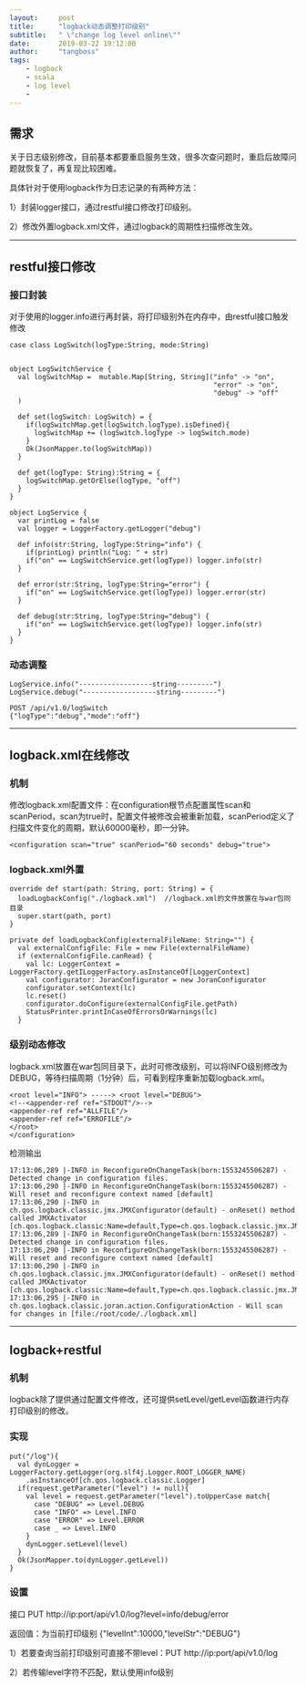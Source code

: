 ```yaml
---
layout:     post
title:      "logback动态调整打印级别"
subtitle:   " \"change log level online\""
date:       2019-03-22 19:12:00
author:     "tangboss"
tags:
    - logback
    - scala
    - log level
    - 
---
```



## 需求

关于日志级别修改，目前基本都要重启服务生效，很多次查问题时，重启后故障问题就恢复了，再复现比较困难。

具体针对于使用logback作为日志记录的有两种方法：

1）封装logger接口，通过restful接口修改打印级别。

2）修改外置logback.xml文件，通过logback的周期性扫描修改生效。

---

## restful接口修改

### 接口封装

对于使用的logger.info进行再封装，将打印级别外在内存中，由restful接口触发修改
    
    case class LogSwitch(logType:String, mode:String)
 
 
	object LogSwitchService {
	  val logSwitchMap =  mutable.Map[String, String]("info" -> "on",
	                                                  "error" -> "on",
	                                                  "debug" -> "off"
	  )
	 
	  def set(logSwitch: LogSwitch) = {
	    if(logSwitchMap.get(logSwitch.logType).isDefined){
	      logSwitchMap += (logSwitch.logType -> logSwitch.mode)
	    }
	    Ok(JsonMapper.to(logSwitchMap))
	  }
	 
	  def get(logType: String):String = {
	    logSwitchMap.getOrElse(logType, "off")
	  }
	}
	 
	object LogService {
	  var printLog = false
	  val logger = LoggerFactory.getLogger("debug")
	 
	  def info(str:String, logType:String="info") {
	    if(printLog) println("Log: " + str)
	    if("on" == LogSwitchService.get(logType)) logger.info(str)
	  }
	 
	  def error(str:String, logType:String="error") {
	    if("on" == LogSwitchService.get(logType)) logger.error(str)
	  }
	 
	  def debug(str:String, logType:String="debug") {
	    if("on" == LogSwitchService.get(logType)) logger.info(str)
	  }
	}

### 动态调整
	LogService.info("------------------string---------")
	LogService.debug("------------------string---------")
	
	POST /api/v1.0/logSwitch
	{"logType":"debug","mode":"off"}

---

## logback.xml在线修改

### 机制
    
   修改logback.xml配置文件：在configuration根节点配置属性scan和scanPeriod，scan为true时，配置文件被修改会被重新加载，scanPeriod定义了扫描文件变化的周期，默认60000毫秒，即一分钟。

    <configuration scan="true" scanPeriod="60 seconds" debug="true">


### logback.xml外置

    override def start(path: String, port: String) = {
	  loadLogbackConfig("./logback.xml")  //logback.xml的文件放置在与war包同目录
	  super.start(path, port)
	}
	 
	private def loadLogbackConfig(externalFileName: String="") {
	  val externalConfigFile: File = new File(externalFileName)
	  if (externalConfigFile.canRead) {
	    val lc: LoggerContext = LoggerFactory.getILoggerFactory.asInstanceOf[LoggerContext]
	    val configurator: JoranConfigurator = new JoranConfigurator
	    configurator.setContext(lc)
	    lc.reset()
	    configurator.doConfigure(externalConfigFile.getPath)
	    StatusPrinter.printInCaseOfErrorsOrWarnings(lc)
	  }

### 级别动态修改

logback.xml放置在war包同目录下，此时可修改级别，可以将INFO级别修改为DEBUG，等待扫描周期（1分钟）后，可看到程序重新加载logback.xml。

	<root level="INFO"> -----> <root level="DEBUG">
	<!--<appender-ref ref="STDOUT"/>-->
	<appender-ref ref="ALLFILE"/>
	<appender-ref ref="ERROFILE"/>
	</root>
	</configuration>



检测输出

	17:13:06,289 |-INFO in ReconfigureOnChangeTask(born:1553245506287) - Detected change in configuration files.
	17:13:06,290 |-INFO in ReconfigureOnChangeTask(born:1553245506287) - Will reset and reconfigure context named [default]
	17:13:06,290 |-INFO in ch.qos.logback.classic.jmx.JMXConfigurator(default) - onReset() method called JMXActivator [ch.qos.logback.classic:Name=default,Type=ch.qos.logback.classic.jmx.JMXConfigurator]
	17:13:06,289 |-INFO in ReconfigureOnChangeTask(born:1553245506287) - Detected change in configuration files.
	17:13:06,290 |-INFO in ReconfigureOnChangeTask(born:1553245506287) - Will reset and reconfigure context named [default]
	17:13:06,290 |-INFO in ch.qos.logback.classic.jmx.JMXConfigurator(default) - onReset() method called JMXActivator [ch.qos.logback.classic:Name=default,Type=ch.qos.logback.classic.jmx.JMXConfigurator]
	17:13:06,295 |-INFO in ch.qos.logback.classic.joran.action.ConfigurationAction - Will scan for changes in [file:/root/code/./logback.xml]

---

## logback+restful

### 机制

logback除了提供通过配置文件修改，还可提供setLevel/getLevel函数进行内存打印级别的修改。

### 实现


	put("/log"){
	  val dynLogger = LoggerFactory.getLogger(org.slf4j.Logger.ROOT_LOGGER_NAME)
	    .asInstanceOf[ch.qos.logback.classic.Logger]
	  if(request.getParameter("level") != null){
	    val level = request.getParameter("level").toUpperCase match{
	      case "DEBUG" => Level.DEBUG
	      case "INFO" => Level.INFO
	      case "ERROR" => Level.ERROR
	      case _ => Level.INFO
	    }
	    dynLogger.setLevel(level)
	  }
	  Ok(JsonMapper.to(dynLogger.getLevel))
	}

### 设置

接口 PUT http://ip:port/api/v1.0/log?level=info/debug/error

返回值：为当前打印级别  {"levelInt":10000,"levelStr":"DEBUG"}

1）若要查询当前打印级别可直接不带level：PUT http://ip:port/api/v1.0/log

2）若传输level字符不匹配，默认使用info级别